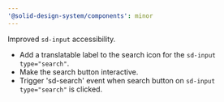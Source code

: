 ```yaml
---
'@solid-design-system/components': minor
---
```


Improved `sd-input` accessibility.

- Add a translatable label to the search icon for the `sd-input type="search"`.
- Make the search button interactive.
- Trigger 'sd-search' event when search button on `sd-input type="search"` is clicked.
